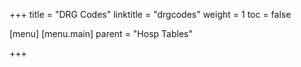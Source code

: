 +++
title = "DRG Codes"
linktitle = "drgcodes"
weight = 1
toc = false

[menu]
  [menu.main]
    parent = "Hosp Tables"

+++
